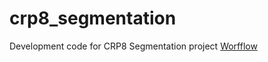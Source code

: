 # crp8_segmentation
Development code for CRP8 Segmentation project
[Worfflow](https://dendrograms.readthedocs.io/en/stable/)
